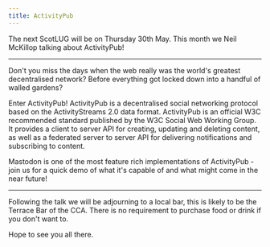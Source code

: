```yaml
---
title: ActivityPub
---
```


The next ScotLUG will be on Thursday 30th May. This month we Neil McKillop talking about ActivityPub!

---

Don't you miss the days when the web really was the world's greatest decentralised network? Before everything got locked down into a handful of walled gardens? 

Enter ActivityPub! ActivityPub is a decentralised social networking protocol based on the ActivityStreams 2.0 data format. ActivityPub is an official W3C recommended standard published by the W3C Social Web Working Group. It provides a client to server API for creating, updating and deleting content, as well as a federated server to server API for delivering notifications and subscribing to content.

Mastodon is one of the most feature rich implementations of ActivityPub - join us for a quick demo of what it's capable of and what might come in the near future!

---

Following the talk we will be adjourning to a local bar, this is likely to be the Terrace Bar of the CCA. There is no requirement to purchase food or drink if you don't want to.

Hope to see you all there.
